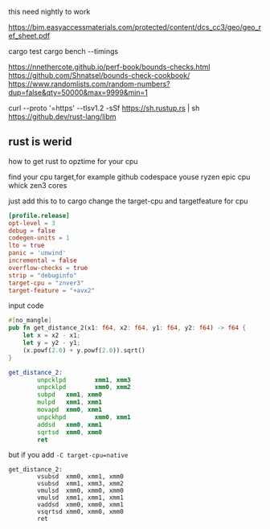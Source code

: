 this need nightly to work


https://bim.easyaccessmaterials.com/protected/content/dcs_cc3/geo/geo_ref_sheet.pdf


cargo test
cargo bench
--timings

https://nnethercote.github.io/perf-book/bounds-checks.html
https://github.com/Shnatsel/bounds-check-cookbook/
https://www.randomlists.com/random-numbers?dup=false&qty=50000&max=9999&min=1

curl --proto '=https' --tlsv1.2 -sSf https://sh.rustup.rs | sh
https://github.dev/rust-lang/libm
## rust is werid
how to get rust to opztime for your cpu 

find your cpu target,for example github codespace youse ryzen epic cpu whick zen3 cores

just add this to to cargo  change the target-cpu and targetfeature for cpu 

```toml
[profile.release]
opt-level = 3
debug = false
codegen-units = 1
lto = true
panic = 'unwind'
incremental = false
overflow-checks = true
strip = "debuginfo"
target-cpu = "znver3"
target-feature = "+avx2"
```


input code
```rust 
#[no_mangle]
pub fn get_distance_2(x1: f64, x2: f64, y1: f64, y2: f64) -> f64 {
    let x = x2 - x1;
    let y = y2 - y1;
    (x.powf(2.0) + y.powf(2.0)).sqrt()
}
```


```asm
get_distance_2:
        unpcklpd        xmm1, xmm3
        unpcklpd        xmm0, xmm2
        subpd   xmm1, xmm0
        mulpd   xmm1, xmm1
        movapd  xmm0, xmm1
        unpckhpd        xmm0, xmm1
        addsd   xmm0, xmm1
        sqrtsd  xmm0, xmm0
        ret
```

but if you add `-C target-cpu=native`

```
get_distance_2:
        vsubsd  xmm0, xmm1, xmm0
        vsubsd  xmm1, xmm3, xmm2
        vmulsd  xmm0, xmm0, xmm0
        vmulsd  xmm1, xmm1, xmm1
        vaddsd  xmm0, xmm0, xmm1
        vsqrtsd xmm0, xmm0, xmm0
        ret
```
